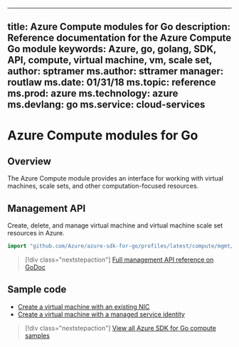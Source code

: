 
---
title: Azure Compute modules for Go
description: Reference documentation for the Azure Compute Go module
keywords: Azure, go, golang, SDK, API, compute, virtual machine, vm, scale set, 
author: sptramer
ms.author: sttramer
manager: routlaw
ms.date: 01/31/18
ms.topic: reference
ms.prod: azure
ms.technology: azure
ms.devlang: go
ms.service: cloud-services
---

# Azure Compute modules for Go

## Overview

The Azure Compute module provides an interface for working with virtual machines,
scale sets, and other computation-focused resources.


## Management API 

Create, delete, and manage virtual machine and virtual machine scale set resources in Azure.

```go
import "github.com/Azure/azure-sdk-for-go/profiles/latest/compute/mgmt/compute"
```

> [!div class="nextstepaction"]
> [Full management API reference on GoDoc](https://godoc.org/github.com/Azure/azure-sdk-for-go/profiles/latest/compute/mgmt/compute)

## Sample code 

* [Create a virtual machine with an existing NIC](https://github.com/Azure-Samples/azure-sdk-for-go-samples/blob/master/compute/compute.go)
* [Create a virtual machine with a managed service identity](https://github.com/Azure-Samples/azure-sdk-for-go-samples/blob/master/compute/vmmsi.go)

> [!div class="nextstepaction"]
> [View all Azure SDK for Go compute samples](https://github.com/Azure-Samples/azure-sdk-for-go-samples/compute)

